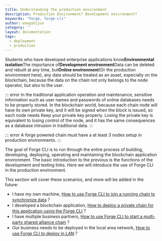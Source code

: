 ```yaml
---
title: Understanding the production environment
description: Production Environment? Development environment?
keywords: "forge, forge-cli"
author: wangshijun
category: ''
layout: documentation
tags:
  - deployment
  - production
---
```


Students who have developed enterprise applications know**Environmental isolation**The importance of**Development environment**Data can be deleted and rebuilt at any time, but**Online environment**(Or the production environment here), any data should be treated as an asset, especially on the blockchain, because the data on the chain not only belongs to the node operator, but also to the user.

::: error
In the traditional application operation and maintenance, sensitive information such as user names and passwords of online databases needs to be properly stored. In the blockchain world, because each chain node will have its own private key, and it will be signed when the block is issued, so each node needs Keep your private key properly. Losing the private key is equivalent to losing control of the node, and it has the same consequences as a database intrusion in traditional data.
:::

::: error
A forge powered chain must have a at least 3 nodes setup in production environments.
:::

The goal of Forge CLI is to run through the entire process of building, developing, deploying, operating and maintaining the blockchain application environment. The basic introduction to the previous is the functions of the development and testing links. Here we will introduce the use of Forge CLI in the production environment.

This section will cover these scenarios, and more will be added in the future:

- I have my own machine, [How to use Forge CLI to join a running chain to synchronize data](./join-existing-network)？
- I developed a blockchain application, [How to deploy a private chain for this application using the Forge CLI](./deploy-multi-node-network)？
- I have multiple business partners, [How to use Forge CLI to start a multi-party shared alliance chain](./deploy-multi-party-network)？
- Our business needs to be deployed in the local area network, [How to use Forge CLI to deploy in LAN](./deploy-in-intranet)？
